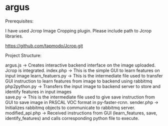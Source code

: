 # argus

Prerequisites:

I have used Jcrop Image Cropping plugin. Please include path to Jcrop libraries.

https://github.com/tapmodo/Jcrop.git

Project Structure:

argus.js -> Creates interactive backend interface on the image uploaded. Jcrop is integrated.
index.php -> This is the simple GUI to learn features on input image
learn_featuers.py -> This is the intermediate file used to transfer GUI instruction to learn features from image to backend using rabbitmq
php2python.py     -> Transfers the input image to backend server to store and identify features in input images   
save.py           -> This is the intermediate file used to give save instruction from GUI to save image in PASCAL VOC format in py-faster-rcnn.
sender.php        -> Initializes rabbitmq objects to communicate to rabbitmq server.
modified_api.php  -> Received instructions from GUI (learn_features, save, identify_features) and calls corresponding python file to execute.
